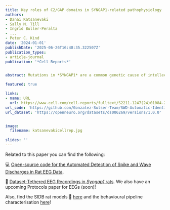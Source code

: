 ```yaml
---
title: Key roles of C2/GAP domains in SYNGAP1-related pathophysiology
authors:
- Danai Katsanevaki
- Sally M. Till
- Ingrid Buller-Peralta
- ... 
- Peter C. Kind
date: '2024-01-01'
publishDate: '2025-06-26T16:48:35.322507Z'
publication_types:
- article-journal
publication: '*Cell Reports*'


abstract: Mutations in *SYNGAP1* are a common genetic cause of intellectual disability (ID) and a risk factor for autism. *SYNGAP1* encodes a synaptic GTPase-activating protein (GAP) that has both signaling and scaffolding roles. Most pathogenic variants of *SYNGAP1* are predicted to result in haploinsufficiency. However, some affected individuals carry missense mutations in its calcium/lipid binding (C2) and GAP domains, suggesting that many clinical features result from loss of functions carried out by these domains. To test this hypothesis, we targeted the exons encoding the C2 and GAP domains of SYNGAP. Rats heterozygous for this deletion exhibit reduced exploration and fear extinction, altered social investigation, and spontaneous seizures—key phenotypes shared with Syngap heterozygous null rats. Together, these findings indicate that the reduction of SYNGAP C2/GAP domain function is a main feature of SYNGAP haploinsufficiency. This rat model provides an important system for the study of ID, autism, and epilepsy.

featured: true

links:
- name: URL
  url: https://www.cell.com/cell-reports/fulltext/S2211-1247(24)01084-2?uuid=uuid%3A55b1888b-28cc-4ff1-b6fe-7cd0e2d561bc
url_code: 'https://github.com/Gonzalez-Sulser-Team/SWD-Automatic-Identification'
url_dataset: 'https://openneuro.org/datasets/ds006269/versions/1.0.0'


image:
  filename: katsanevakicellrep.jpg
  
slides: ''
---
```


Related to this paper you can find the following:

💻 [Open-source code for the Automated Detection of Spike and Wave Discharges in Rat EEG Data](https://github.com/Gonzalez-Sulser-Team/SWD-Automatic-Identification).

💾 [Dataset-Tethered EEG Recordings in *Syngap1* rats](https://openneuro.org/datasets/ds006269/versions/1.0.0).
We also have an upcoming Protocols paper for EEGs (soon)!


Also, find the SIDB rat models 🐁 [here](https://sidb.org.uk/what-we-do/) and the behavioural pipeline characterisation [here](https://sidb.org.uk/facilities/rat-behavioural-phenotyping-pipeline/)!
